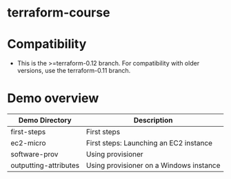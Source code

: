 # terraform-course

# Compatibility

* This is the >=terraform-0.12 branch. For compatibility with older versions, use the terraform-0.11 branch.

# Demo overview
Demo Directory | Description
------------ | -------------
first-steps | First steps
ec2-micro | First steps: Launching an EC2 instance
software-prov | Using provisioner
outputting-attributes | Using provisioner on a Windows instance